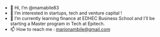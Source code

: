 - 👋 Hi, I’m @mamabile83
- 👀 I’m interested in startups, tech and venture capital !
- 🌱 I’m currently learning finance at EDHEC Business School and I'll be starting a Master program in Tech at Epitech.
- 📫 How to reach me : marionambile@gmail.com


